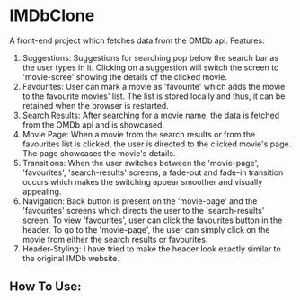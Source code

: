 # IMDbClone
A front-end project which fetches data from the OMDb api.
Features:
1. Suggestions: Suggestions for searching pop below the search bar as the user types in it. Clicking on a suggestion will switch the screen to 'movie-scree' showing the details of the clicked movie.
2. Favourites: User can mark a movie as 'favourite' which adds the movie to the favourite movies' list. The list is stored locally and thus, it can be retained when the browser is restarted.
3. Search Results: After searching for a movie name, the data is fetched from the OMDb api and is showcased.
4. Movie Page: When a movie from the search results or from the favourites list is clicked, the user is directed to the clicked movie's page. The page showcases the movie's details.
5. Transitions: When the user switches between the 'movie-page', 'favourites', 'search-results' screens, a fade-out and fade-in transition occurs which makes the switching appear smoother and visually appealing.
6. Navigation: Back button is present on the 'movie-page' and the 'favourites' screens which directs the user to the 'search-results' screen. To view 'favourites', user can click the favourites button in the header.
   To go to the 'movie-page', the user can simply click on the movie from either the search results or favourites.
7. Header-Styling: I have tried to make the header look exactly similar to the original IMDb website.

## How To Use:
